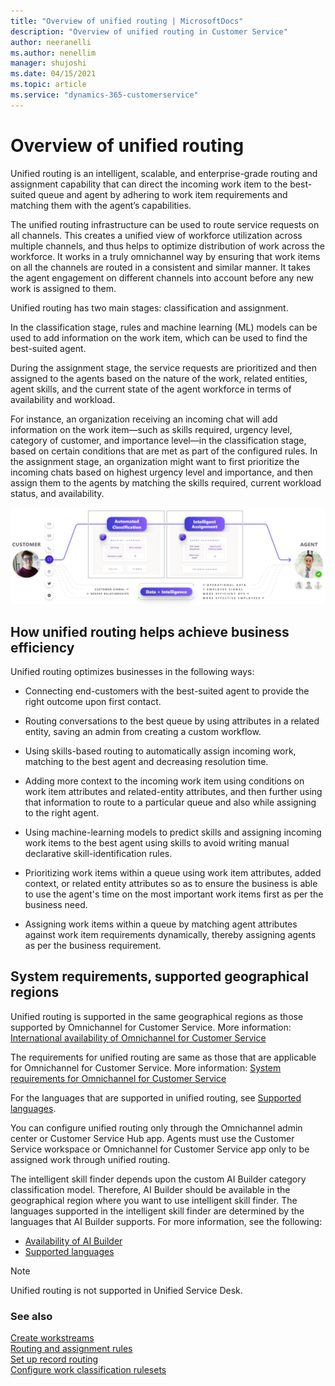 ```yaml
---
title: "Overview of unified routing | MicrosoftDocs"
description: "Overview of unified routing in Customer Service"
author: neeranelli
ms.author: nenellim
manager: shujoshi
ms.date: 04/15/2021
ms.topic: article
ms.service: "dynamics-365-customerservice"
---
```


# Overview of unified routing

Unified routing is an intelligent, scalable, and enterprise-grade routing and assignment capability that can direct the incoming work item to the best-suited queue and agent by adhering to work item requirements and matching them with the agent’s capabilities.

The unified routing infrastructure can be used to route service requests on all channels. This creates a unified view of workforce utilization across multiple channels, and thus helps to optimize distribution of work across the workforce. It works in a truly omnichannel way by ensuring that work items on all the channels are routed in a consistent and similar manner. It takes the agent engagement on different channels into account before any new work is assigned to them.

Unified routing has two main stages: classification and assignment.

In the classification stage, rules and machine learning (ML) models can be used to add information on the work item, which can be used to find the best-suited agent.

During the assignment stage, the service requests are prioritized and then assigned to the agents based on the nature of the work, related entities, agent skills, and the current state of the agent workforce in terms of availability and workload.

For instance, an organization receiving an incoming chat will add information on the work item—such as skills required, urgency level, category of customer, and importance level—in the classification stage, based on certain conditions that are met as part of the configured rules. In the assignment stage, an organization might want to first prioritize the incoming chats based on highest urgency level and importance, and then assign them to the agents by matching the skills required, current workload status, and availability.

![Unified routing work classification overview](media/unified-routing-overview-1.1.png "Unified routing work classification overview")

## How unified routing helps achieve business efficiency

Unified routing optimizes businesses in the following ways:

- Connecting end-customers with the best-suited agent to provide the right outcome upon first contact.

- Routing conversations to the best queue by using attributes in a related entity, saving an admin from creating a custom workflow.

- Using skills-based routing to automatically assign incoming work, matching to the best agent and decreasing resolution time.

- Adding more context to the incoming work item using conditions on work item attributes and related-entity attributes, and then further using that information to route to a particular queue and also while assigning to the right agent.

- Using machine-learning models to predict skills and assigning incoming work items to the best agent using skills to avoid writing manual declarative skill-identification rules.

- Prioritizing work items within a queue using work item attributes, added context, or related entity attributes so as to ensure the business is able to use the agent's time on the most important work items first as per the business need.

- Assigning work items within a queue by matching agent attributes against work item requirements dynamically, thereby assigning agents as per the business requirement.

## System requirements, supported geographical regions

Unified routing is supported in the same geographical regions as those supported by Omnichannel for Customer Service. More information: [International availability of Omnichannel for Customer Service](international-availability.md)

The requirements for unified routing are same as those that are applicable for Omnichannel for Customer Service. More information: [System requirements for Omnichannel for Customer Service](system-requirements-omnichannel.md)

For the languages that are supported in unified routing, see [Supported languages](international-availability.md#language-availability).

You can configure unified routing only through the Omnichannel admin center or Customer Service Hub app. Agents must use the Customer Service workspace or Omnichannel for Customer Service app only to be assigned work through unified routing.

The intelligent skill finder depends upon the custom AI Builder category classification model. Therefore, AI Builder should be available in the geographical region where you want to use intelligent skill finder. The languages supported in the intelligent skill finder are determined by the languages that AI Builder supports. For more information, see the following:

- [Availability of AI Builder](/ai-builder/availability-region)
- [Supported languages](/ai-builder/before-you-build-text-classification-model#prerequisites)

> [!NOTE]
> Unified routing is not supported in Unified Service Desk.

### See also

[Create workstreams](create-workstreams.md)  
[Routing and assignment rules](routing-workstream-queues.md)  
[Set up record routing](set-up-record-routing.md)  
[Configure work classification rulesets](configure-work-classification.md)  
